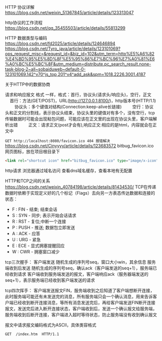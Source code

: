 HTTP 协议详解
https://blog.csdn.net/weixin_51367845/article/details/123313047

http协议的工作流程
https://blog.csdn.net/qq_35455503/article/details/55813299

HTTP 数据类型与编码
https://blog.csdn.net/fd2025/article/details/124646894
https://blog.csdn.net/Tyro_java/article/details/123101069?ops_request_misc=&request_id=&biz_id=102&utm_term=http%E5%A6%82%E4%BD%95%E5%8D%8F%E5%95%86%E7%BC%96%E7%A0%81%E6%A0%BC%E5%BC%8F&utm_medium=distribute.pc_search_result.none-task-blog-2~all~sobaiduweb~default-0-123101069.142^v70^js_top,201^v4^add_ask&spm=1018.2226.3001.4187

关于HTTP中的数据协商

请求和响应报文 格式 一样，格式：首行，协议头(请求头/响应头)，空行，正文
        首行：方法(GET/POST)，URL(http://127.0.0.1:8100/)，http版本号(HTTP/1.1)
        协议头：多个键值对结构(Connection:keep-alive长链接)
        空行：协议头和正文的分割线，表示协议头结束，协议头里的键值对有多个，没有空行，tcp      传输数据时可能会出现粘包问题，可能应该在正文里的出现在协议头里，客户端解析出错
        正文：请求正文(post才会有),响应正文:相应的是html，内容就会在正文中



`GET http://localhost:8080/favicon.ico 404 报错解决`
https://blog.csdn.net/Cinyyyy/article/details/123683572
bitbug_favicon.ico网页图标，放在项目根目录下
```html
<link rel="shortcut icon" href="bitbug_favicon.ico" type="image/x-icon">
```

http请求
浏览器通过域名访问
查看dns域名缓存，查看本地有无配置

HTTP和TCP之间的关系
https://blog.csdn.net/weixin_40784198/article/details/81434530/
TCP在传递数据时依赖于实现定义好的几个标记（Flags）去向另一方表态传达数据和连接的状态：

* F : FIN - 结束; 结束会话
* S : SYN - 同步; 表示开始会话请求
* R : RST - 复位;中断一个连接
* P : PUSH - 推送; 数据包立即发送
* A : ACK - 应答
* U : URG - 紧急
* E : ECE - 显式拥塞提醒回应
* W : CWR - 拥塞窗口减少

tcp三次握手：
客户端发送 随机生成的序列号seq，窗口大小win，其余信息
服务端收到后发送 随机生成的序列号seq，确认ack（客户端发送的seq+1），服务端已经收到请求
客户端收到服务端发送的报文，客户端响应ack（服务器端发送的seq+1），表示服务端已经收到客户端发送的请求

tcp四次挥手：
客户端发送报文FIN，服务端收到之后知道了客户端想断开连接，此时服务端可能还有未发送完的消息，所有服务端只会一个确认消息，用来告诉客户端已经收到断开连接消息，等所有消息发送完后，再给客户端发送FIN断开连接报文，发送完后进入断开连接状态，客户端收到后，发送一个确认报文给服务端，服务端收到后断开连接，客户端进入超时等待状态，防止服务端没有收到确认报文




报文中请求报文编码格式为ASCII，具体类容格式
```
GET  /index.htm  HTTP/1.1
```

